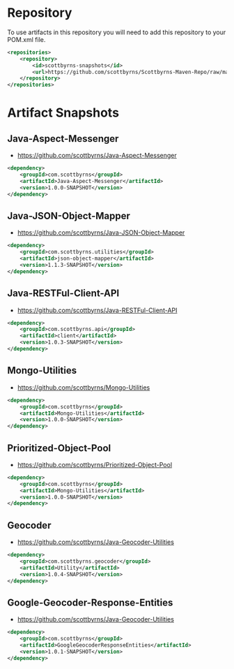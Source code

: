 # Repository

To use artifacts in this repository you will need to add this repository to your POM.xml file.

```xml
<repositories>
    <repository>
        <id>scottbyrns-snapshots</id>
        <url>https://github.com/scottbyrns/Scottbyrns-Maven-Repo/raw/master/snapshots</url>
    </repository>
</repositories>
```

# Artifact Snapshots

## Java-Aspect-Messenger

* https://github.com/scottbyrns/Java-Aspect-Messenger 

```xml
<dependency>
    <groupId>com.scottbyrns</groupId>
    <artifactId>Java-Aspect-Messenger</artifactId>
    <version>1.0.0-SNAPSHOT</version>
</dependency>
```

## Java-JSON-Object-Mapper

* https://github.com/scottbyrns/Java-JSON-Object-Mapper

```xml
<dependency>
    <groupId>com.scottbyrns.utilities</groupId>
    <artifactId>json-object-mapper</artifactId>
    <version>1.1.3-SNAPSHOT</version>
</dependency>
```

## Java-RESTFul-Client-API

* https://github.com/scottbyrns/Java-RESTFul-Client-API

```xml
<dependency>
    <groupId>com.scottbyrns.api</groupId>
    <artifactId>client</artifactId>
    <version>1.0.3-SNAPSHOT</version>
</dependency>
```

## Mongo-Utilities

* https://github.com/scottbyrns/Mongo-Utilities

```xml
<dependency>
    <groupId>com.scottbyrns</groupId>
    <artifactId>Mongo-Utilities</artifactId>
    <version>1.0.0-SNAPSHOT</version>
</dependency>
```

## Prioritized-Object-Pool

* https://github.com/scottbyrns/Prioritized-Object-Pool

```xml
<dependency>
    <groupId>com.scottbyrns</groupId>
    <artifactId>Mongo-Utilities</artifactId>
    <version>1.0.0-SNAPSHOT</version>
</dependency>
```

## Geocoder

* https://github.com/scottbyrns/Java-Geocoder-Utilities

```xml
<dependency>
    <groupId>com.scottbyrns.geocoder</groupId>
    <artifactId>Utility</artifactId>
    <version>1.0.4-SNAPSHOT</version>
</dependency>
```

## Google-Geocoder-Response-Entities

* https://github.com/scottbyrns/Java-Geocoder-Utilities

```xml
<dependency>
    <groupId>com.scottbyrns</groupId>
    <artifactId>GoogleGeocoderResponseEntities</artifactId>
    <version>1.0.1-SNAPSHOT</version>
</dependency>
```